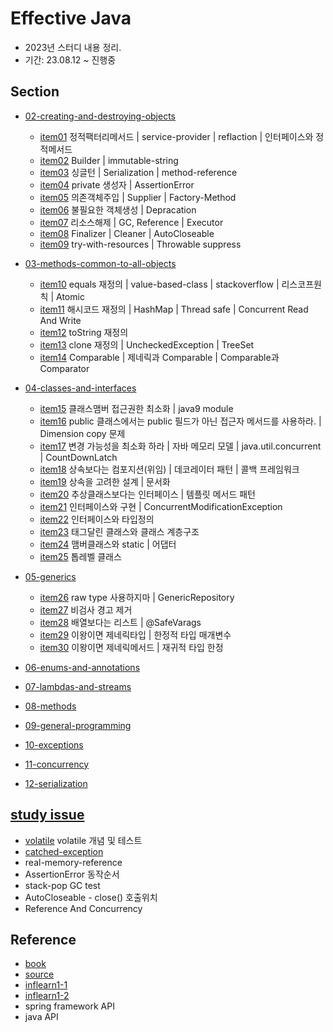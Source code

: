 # Effective Java

- 2023년 스터디 내용 정리.
- 기간: 23.08.12 ~ 진행중



## Section

- [02-creating-and-destroying-objects](docs/02-creating-and-destroying-objects)
  - [item01](docs/02-creating-and-destroying-objects/item01) 정적팩터리메서드 |  service-provider | reflaction | 인터페이스와 정적메서드
  - [item02](docs/02-creating-and-destroying-objects/item02) Builder |  immutable-string
  - [item03](docs/02-creating-and-destroying-objects/item03) 싱글턴 | Serialization | method-reference
  - [item04](docs/02-creating-and-destroying-objects/item04) private 생성자 | AssertionError
  - [item05](docs/02-creating-and-destroying-objects/item05) 의존객체주입 |  Supplier | Factory-Method
  - [item06](docs/02-creating-and-destroying-objects/item06) 불필요한 객체생성 | Depracation
  - [item07](docs/02-creating-and-destroying-objects/item07) 리소스해제 | GC, Reference | Executor
  - [item08](docs/02-creating-and-destroying-objects/item08) Finalizer | Cleaner | AutoCloseable
  - [item09](docs/02-creating-and-destroying-objects/item09) try-with-resources | Throwable suppress
- [03-methods-common-to-all-objects](docs/03-methods-common-to-all-objects)
  - [item10](docs/03-methods-common-to-all-objects/item10) equals 재정의 | value-based-class | stackoverflow | 리스코프원칙 | Atomic
  - [item11](docs/03-methods-common-to-all-objects/item11) 해시코드 재정의 | HashMap | Thread safe | Concurrent Read And Write
  - [item12](docs/03-methods-common-to-all-objects/item12) toString 재정의
  - [item13](docs/03-methods-common-to-all-objects/item13) clone 재정의 | UncheckedException | TreeSet
  - [item14](docs/03-methods-common-to-all-objects/item14) Comparable | 제네릭과 Comparable | Comparable과 Comparator
- [04-classes-and-interfaces](docs/04-classes-and-interfaces)
  - [item15](docs/04-classes-and-interfaces/item15)  클래스맴버 접근권한 최소화 | java9 module
  - [item16](docs/04-classes-and-interfaces/item16)  public 클래스에서는 public 필드가 아닌 접근자 메서드를 사용하라. | Dimension copy 문제
  - [item17](docs/04-classes-and-interfaces/item17) 변경 가능성을 최소화 하라 | 자바 메모리 모델 | java.util.concurrent | CountDownLatch
  - [item18](docs/04-classes-and-interfaces/item18) 상속보다는 컴포지션(위임) | 데코레이터 패턴 | 콜백 프레임워크
  - [item19](docs/04-classes-and-interfaces/item19) 상속을 고려한 설계 | 문서화
  - [item20](docs/04-classes-and-interfaces/item20) 추상클래스보다는 인터페이스 | 템플릿 메서드 패턴
  - [item21](docs/04-classes-and-interfaces/item21) 인터페이스와 구현 | ConcurrentModificationException
  - [item22](docs/04-classes-and-interfaces/item22) 인터페이스와 타입정의
  - [item23](docs/04-classes-and-interfaces/item23) 태그달린 클래스와 클래스 계층구조
  - [item24](docs/04-classes-and-interfaces/item24) 맴버클래스와 static | 어댑터
  - [item25](docs/04-classes-and-interfaces/item25) 톱레벨 클래스 
- [05-generics](docs/05-generics)
  - [item26](docs/05-generics/item26) raw type 사용하지마 | GenericRepository
  - [item27](docs/05-generics/item27) 비검사 경고 제거
  - [item28](docs/05-generics/item28) 배열보다는 리스트 | @SafeVarags
  - [item29](docs/05-generics/item29) 이왕이면 제네릭타입 | 한정적 타입 매개변수
  - [item30](docs/05-generics/item30) 이왕이면 제네릭메서드 | 재귀적 타입 한정

- [06-enums-and-annotations](docs/06-enums-and-annotations)
- [07-lambdas-and-streams](docs/07-lambdas-and-streams)
- [08-methods](docs/08-methods)
- [09-general-programming](docs/09-general-programming)
- [10-exceptions](docs/10-exceptions)
- [11-concurrency](docs/11-concurrency)
- [12-serialization](docs/12-serialization)

## [study issue](./99-issue)

- [volatile](./docs/99-issue/volatile.md) volatile 개념 및 테스트
- [catched-exception](./docs/99-issue/checked-exception-performance.md)
- real-memory-reference
- AssertionError 동작순서
- stack-pop GC test
- AutoCloseable - close() 호출위치
- Reference And Concurrency





## Reference

- [book](https://www.yes24.com/Product/Goods/65551284)
- [source](https://github.com/jbloch/effective-java-3e-source-code)
- [inflearn1-1](https://github.com/whiteship/effective-java)
- [inflearn1-2](https://github.com/whiteship/chinese-hello-service)
- spring framework API
- java API
